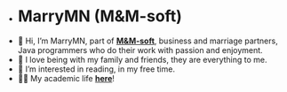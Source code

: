 - <h1>MarryMN (M&M-soft)</h1>
- 👋 Hi, I’m MarryMN, part of <a href = "https://www.mm-soft.rs/"><b>M&M-soft</b></a>, business and marriage partners, Java programmers who do their work with passion and enjoyment. <br>
- 🏡 I love being with my family and friends, they are everything to me.
- 👀 I’m interested in reading, in my free time.
- 👨‍🎓 My academic life <a href = "https://github.com/MarryMN/list-of-courses"><b>here</b></a>!

<!---
MarryMN/MarryMN is a ✨ special ✨ repository because its `README.md` (this file) appears on your GitHub profile.
You can click the Preview link to take a look at your changes.
--->
